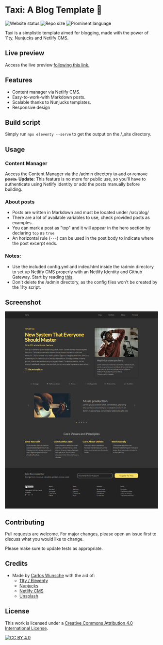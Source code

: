 ﻿# Taxi: A Blog Template 🚕

<img src="https://img.shields.io/website?up_message=online&amp;url=https%3A%2F%2Ftaxi-blog-template.netlify.app" alt="Website status"> <img src="https://img.shields.io/github/repo-size/carloswunsche/taxi-blog-template" alt="Repo size"> <img src="https://img.shields.io/github/languages/top/carloswunsche/taxi-blog-template" alt="Prominent language">


Taxi is a simplistic template aimed for blogging, made with the power of 11ty, Nunjucks and Netlify CMS.

## Live preview

Access the live preview [following this link.](https://taxi-blog-template.netlify.app)

## Features
* Content manager via Netlify CMS.
* Easy-to-work-with Markdown posts.
* Scalable thanks to Nunjucks templates.
* Responsive design

## Build script

Simply run `npx eleventy --serve` to get the output on the /_site directory.

## Usage

### Content Manager

Access the Content Manager via the /admin directory ~~to add or remove posts.~~
**Update:** This feature is no more for public use, so you'll have to authenticate using Netlify Identity or add the posts manually before building.

### About posts 

* Posts are written in Markdown and must be located under /src/blog/
* There are a lot of available variables to use, check provided posts as examples.
* You can mark a post as "top" and it will appear in the hero section by declaring `top` as `true`
* An horizontal rule (`---`) can be used in the post body to indicate where the post excerpt ends.


### Notes:
* Use the included config.yml and index.html inside the /admin directory to set up Netlify CMS properly with an Netlify Identity and Github Gateway. Start by reading [this](https://www.netlifycms.org/docs/backends-overview/).
* Don't delete the /admin directory, as the config files won't be created by the 11ty script.

## Screenshot
![Preview Image](preview.png)

## Contributing

Pull requests are welcome. For major changes, please open an issue first
to discuss what you would like to change.

Please make sure to update tests as appropriate.

## Credits
* Made by [Carlos Wunsche](https://carloswunsche.github.io) with the aid of:
  * [11ty / Eleventy](https://www.11ty.dev/)
  * [Nunjucks](https://mozilla.github.io/nunjucks/)
  * [Netlify CMS](https://www.netlifycms.org/)
  * [Unsplash](https://unsplash.com/)


## License

This work is licensed under a
[Creative Commons Attribution 4.0 International License][cc-by].

[![CC BY 4.0][cc-by-image]][cc-by]

[cc-by]: http://creativecommons.org/licenses/by/4.0/
[cc-by-image]: https://i.creativecommons.org/l/by/4.0/88x31.png
[cc-by-shield]: https://img.shields.io/badge/License-CC%20BY%204.0-lightgrey.svg
